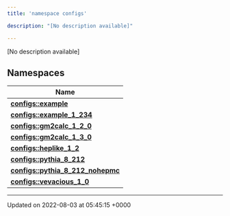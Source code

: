 ```yaml
---
title: 'namespace configs'

description: "[No description available]"

---
```







[No description available]

## Namespaces

| Name           |
| -------------- |
| **[configs::example](/documentation/code/colliderbit/namespaces/namespaceconfigs_1_1example/)**  |
| **[configs::example_1_234](/documentation/code/colliderbit/namespaces/namespaceconfigs_1_1example__1__234/)**  |
| **[configs::gm2calc_1_2_0](/documentation/code/colliderbit/namespaces/namespaceconfigs_1_1gm2calc__1__2__0/)**  |
| **[configs::gm2calc_1_3_0](/documentation/code/colliderbit/namespaces/namespaceconfigs_1_1gm2calc__1__3__0/)**  |
| **[configs::heplike_1_2](/documentation/code/colliderbit/namespaces/namespaceconfigs_1_1heplike__1__2/)**  |
| **[configs::pythia_8_212](/documentation/code/colliderbit/namespaces/namespaceconfigs_1_1pythia__8__212/)**  |
| **[configs::pythia_8_212_nohepmc](/documentation/code/colliderbit/namespaces/namespaceconfigs_1_1pythia__8__212__nohepmc/)**  |
| **[configs::vevacious_1_0](/documentation/code/colliderbit/namespaces/namespaceconfigs_1_1vevacious__1__0/)**  |






-------------------------------

Updated on 2022-08-03 at 05:45:15 +0000